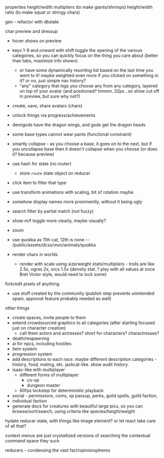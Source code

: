 properties
    height/width multipliers (to make giants/shrimps)
    height/width ratio (to make squat or stringy chars)

gen
    - refactor with dbslate

char preview and dressup
- hover shows on preview
- keys 1-9 and onward with shift toggle the opening of the various categories, so you can quickly focus on the thing you care about (better than tabs, maximize info shown)
    - or have some dynamically resorting list based on the last time you went to it! maybe weighted even more if you clicked on something ni it? or no, just simple nav history?
    - "any" category that legs you choose any from any category, layered on top of your avatar (and positioned? hmmm..32px...so show cut off in preview, but sure why not?)
- create, save, share avatars (chars)
- unlock things via progress/achievements
- demigods have the dragon wings, and gods get the dragon heads
- some base types cannot wear pants (functional constraint)
- smartly collapse - as you choose a base, it goes on to the next, but if you uncollapse base then it doesn't collapse when you choose (or does it? because preview)
- use hash for state (no router)
    - store `route` state object on reducer
- click item to filter that type
- use transform animations with scaling, bit of rotation maybe
- somehow display names more prominently, without it being ugly
- search filter by partial match (not fuzzy)
- show m/f toggle more clearly, maybe visually?
- zoom
- use quokka as 11th cat, 12th is none -- /public/assets/dcss/mon/animals/quokka

- render chars in worlds
    - render with scale using size/weight stats/multipliers - trolls are like 2.5x, ogres 2x, orcs 1.5x (density stat..? play with all values at once Bret Victor style, would need to lock some)

fork/edit pixels of anything
- use stuff created by the community (publish step prevents unintended spam, approval feature probably needed as well)

other things
- create spaces, invite people to them
- extend crowdsourced graphics to all categories (after starting focused just on character creation)
    - call them actors and actresses? short for characters? charactresses?
- death/respawning
- ai for npcs, including hostiles
- item system
- progression system
- add descriptions to each race. maybe different description categories - history, food, mating, etc. jackcat-like. show audit history.
- isaac-like with multiplayer
    - different forms of multiplayer
        - co-op
        - dungeon master
    - 60fps lockstep for deterministic playback
- social - permissions, coms, xp passup, perks, guild  spells, guild faction, 
- individual faction
- generate docs for creatures with beautiful large pics,
    so you can browse/sort/search, using criteria like species/height/weight

hydate reducer state, with things like image element? or let react take care of all that?

context menus are just crystallized versions of searching the contextual command space
    they suck

reducers - condensing the vast fact/opinionspheres
